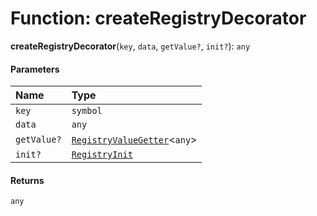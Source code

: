 # Function: createRegistryDecorator

**createRegistryDecorator**(`key`, `data`, `getValue?`, `init?`): `any`

#### Parameters

| Name | Type |
| :------ | :------ |
| `key` | `symbol` |
| `data` | `any` |
| `getValue?` | [`RegistryValueGetter`](/auto-docs/playground-react/interfaces/RegistryValueGetter.md)<`any`> |
| `init?` | [`RegistryInit`](/auto-docs/playground-react/interfaces/RegistryInit.md) |

#### Returns

`any`

